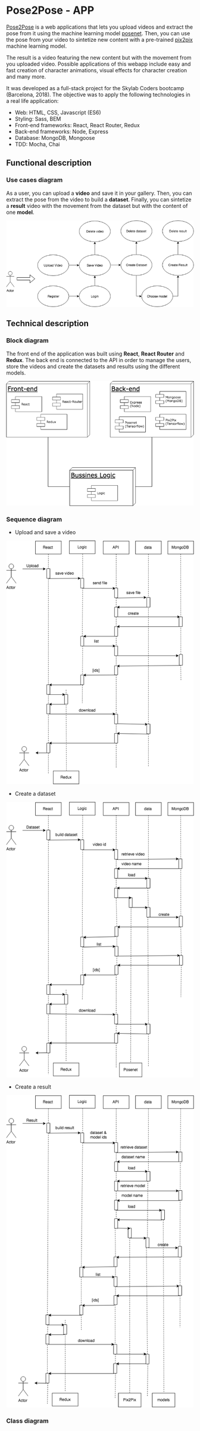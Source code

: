 # Pose2Pose - APP

[Pose2Pose](link) is a web applications that lets you upload videos and extract the pose from it using the machine learning model [posenet](https://www.npmjs.com/package/@tensorflow-models/posenet). Then, you can use the pose from your video to sintetize new content with a pre-trained [pix2pix](https://github.com/affinelayer/pix2pix-tensorflow) machine learning model.

The result is a video featuring the new content but with the movement from you uploaded video. Possible applications of this webapp include easy and fast creation of character animations, visual effects for character creation and many more.

It was developed as a full-stack project for the Skylab Coders bootcamp (Barcelona, 2018). The objective was to apply the following technologies in a real life application:

 - Web: HTML, CSS, Javascript (ES6)
 - Styling: Sass, BEM
 - Front-end frameworks: React, React Router, Redux
 - Back-end frameworks: Node, Express
 - Database: MongoDB, Mongoose
 - TDD: Mocha, Chai

## Functional description 

### Use cases diagram 

As a user, you can upload a **video** and save it in your gallery. Then, you can extract the pose from the video to build a **dataset**. Finally, you can sintetize a **result** video with the movement from the dataset but with the content of one **model**. 

![use-case](docs/use-cases-diagram.png)

## Technical description

### Block diagram

The front end of the application was built using **React**, **React Router** and **Redux**. The back end is connected to the API in order to manage the users, store the videos and create the datasets and results using the different models.

![block-diagram](docs/block-diagram-app.png)

### Sequence diagram

- Upload and save a video

![save-video](docs/save-video.png)

- Create a dataset

![create-dataset](docs/create-dataset.png)

- Create a result

![create-result](docs/create-result.png)

### Class diagram